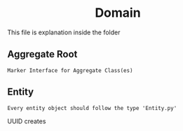 # <center>Domain</center>

This file is explanation inside the folder

## Aggregate Root
    Marker Interface for Aggregate Class(es)

## Entity
    Every entity object should follow the type 'Entity.py'
UUID creates 